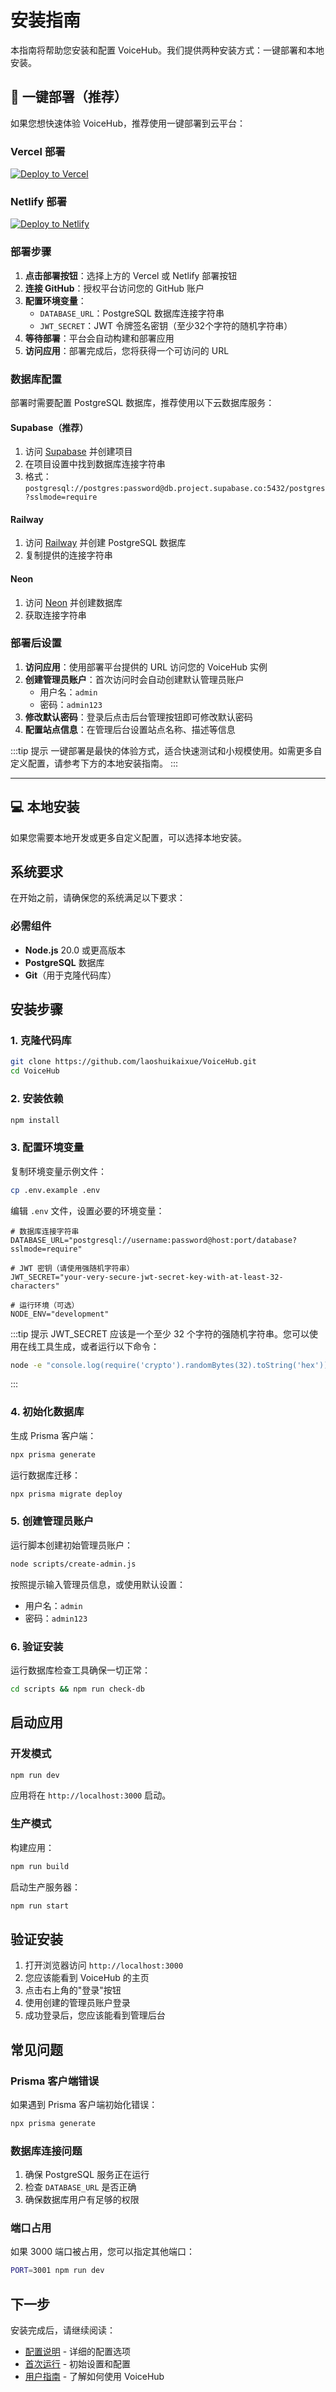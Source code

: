 # 安装指南

本指南将帮助您安装和配置 VoiceHub。我们提供两种安装方式：一键部署和本地安装。

## 🚀 一键部署（推荐）

如果您想快速体验 VoiceHub，推荐使用一键部署到云平台：

### Vercel 部署

[![Deploy to Vercel](https://vercel.com/button)](https://vercel.com/new/clone?repository-url=https://github.com/laoshuikaixue/VoiceHub&env=DATABASE_URL,JWT_SECRET&envDescription=需要配置数据库连接和JWT密钥&envLink=https://github.com/laoshuikaixue/VoiceHub#环境变量说明)

### Netlify 部署

[![Deploy to Netlify](https://www.netlify.com/img/deploy/button.svg)](https://app.netlify.com/start/deploy?repository=https://github.com/laoshuikaixue/VoiceHub)

### 部署步骤

1. **点击部署按钮**：选择上方的 Vercel 或 Netlify 部署按钮
2. **连接 GitHub**：授权平台访问您的 GitHub 账户
3. **配置环境变量**：
   - `DATABASE_URL`：PostgreSQL 数据库连接字符串
   - `JWT_SECRET`：JWT 令牌签名密钥（至少32个字符的随机字符串）
4. **等待部署**：平台会自动构建和部署应用
5. **访问应用**：部署完成后，您将获得一个可访问的 URL

### 数据库配置

部署时需要配置 PostgreSQL 数据库，推荐使用以下云数据库服务：

#### Supabase（推荐）
1. 访问 [Supabase](https://supabase.com/) 并创建项目
2. 在项目设置中找到数据库连接字符串
3. 格式：`postgresql://postgres:password@db.project.supabase.co:5432/postgres?sslmode=require`

#### Railway
1. 访问 [Railway](https://railway.app/) 并创建 PostgreSQL 数据库
2. 复制提供的连接字符串

#### Neon
1. 访问 [Neon](https://neon.tech/) 并创建数据库
2. 获取连接字符串

### 部署后设置

1. **访问应用**：使用部署平台提供的 URL 访问您的 VoiceHub 实例
2. **创建管理员账户**：首次访问时会自动创建默认管理员账户
   - 用户名：`admin`
   - 密码：`admin123`
3. **修改默认密码**：登录后点击后台管理按钮即可修改默认密码
4. **配置站点信息**：在管理后台设置站点名称、描述等信息

:::tip 提示
一键部署是最快的体验方式，适合快速测试和小规模使用。如需更多自定义配置，请参考下方的本地安装指南。
:::

---

## 💻 本地安装

如果您需要本地开发或更多自定义配置，可以选择本地安装。

## 系统要求

在开始之前，请确保您的系统满足以下要求：

### 必需组件
- **Node.js** 20.0 或更高版本
- **PostgreSQL** 数据库
- **Git**（用于克隆代码库）

## 安装步骤

### 1. 克隆代码库

```bash
git clone https://github.com/laoshuikaixue/VoiceHub.git
cd VoiceHub
```

### 2. 安装依赖

```bash
npm install
```

### 3. 配置环境变量

复制环境变量示例文件：

```bash
cp .env.example .env
```

编辑 `.env` 文件，设置必要的环境变量：

```env
# 数据库连接字符串
DATABASE_URL="postgresql://username:password@host:port/database?sslmode=require"

# JWT 密钥（请使用强随机字符串）
JWT_SECRET="your-very-secure-jwt-secret-key-with-at-least-32-characters"

# 运行环境（可选）
NODE_ENV="development"
```

:::tip 提示
JWT_SECRET 应该是一个至少 32 个字符的强随机字符串。您可以使用在线工具生成，或者运行以下命令：

```bash
node -e "console.log(require('crypto').randomBytes(32).toString('hex'))"
```
:::

### 4. 初始化数据库

生成 Prisma 客户端：

```bash
npx prisma generate
```

运行数据库迁移：

```bash
npx prisma migrate deploy
```

### 5. 创建管理员账户

运行脚本创建初始管理员账户：

```bash
node scripts/create-admin.js
```

按照提示输入管理员信息，或使用默认设置：
- 用户名：`admin`
- 密码：`admin123`

### 6. 验证安装

运行数据库检查工具确保一切正常：

```bash
cd scripts && npm run check-db
```

## 启动应用

### 开发模式

```bash
npm run dev
```

应用将在 `http://localhost:3000` 启动。

### 生产模式

构建应用：

```bash
npm run build
```

启动生产服务器：

```bash
npm run start
```

## 验证安装

1. 打开浏览器访问 `http://localhost:3000`
2. 您应该能看到 VoiceHub 的主页
3. 点击右上角的"登录"按钮
4. 使用创建的管理员账户登录
5. 成功登录后，您应该能看到管理后台

## 常见问题

### Prisma 客户端错误

如果遇到 Prisma 客户端初始化错误：

```bash
npx prisma generate
```

### 数据库连接问题

1. 确保 PostgreSQL 服务正在运行
2. 检查 `DATABASE_URL` 是否正确
3. 确保数据库用户有足够的权限

### 端口占用

如果 3000 端口被占用，您可以指定其他端口：

```bash
PORT=3001 npm run dev
```

## 下一步

安装完成后，请继续阅读：

- [配置说明](./configuration) - 详细的配置选项
- [首次运行](./first-run) - 初始设置和配置
- [用户指南](../user-guide/overview) - 了解如何使用 VoiceHub